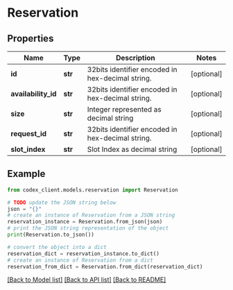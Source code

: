 # Reservation


## Properties

Name | Type | Description | Notes
------------ | ------------- | ------------- | -------------
**id** | **str** | 32bits identifier encoded in hex-decimal string. | [optional] 
**availability_id** | **str** | 32bits identifier encoded in hex-decimal string. | [optional] 
**size** | **str** | Integer represented as decimal string | [optional] 
**request_id** | **str** | 32bits identifier encoded in hex-decimal string. | [optional] 
**slot_index** | **str** | Slot Index as decimal string | [optional] 

## Example

```python
from codex_client.models.reservation import Reservation

# TODO update the JSON string below
json = "{}"
# create an instance of Reservation from a JSON string
reservation_instance = Reservation.from_json(json)
# print the JSON string representation of the object
print(Reservation.to_json())

# convert the object into a dict
reservation_dict = reservation_instance.to_dict()
# create an instance of Reservation from a dict
reservation_from_dict = Reservation.from_dict(reservation_dict)
```
[[Back to Model list]](../README.md#documentation-for-models) [[Back to API list]](../README.md#documentation-for-api-endpoints) [[Back to README]](../README.md)


